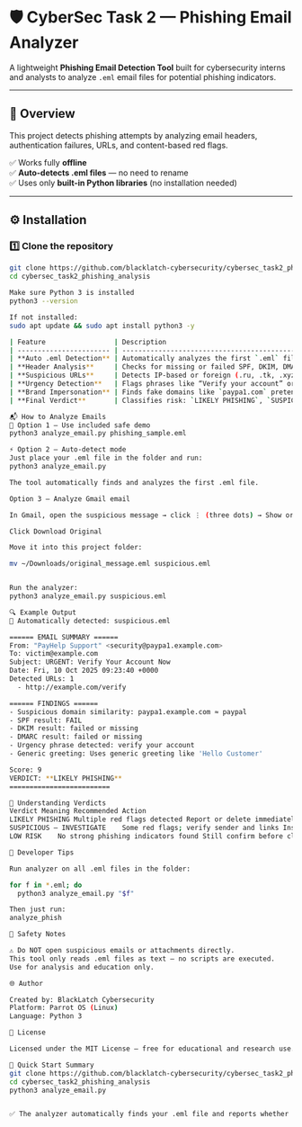 # 🛡️ CyberSec Task 2 — Phishing Email Analyzer  

A lightweight **Phishing Email Detection Tool** built for cybersecurity interns and analysts to analyze `.eml` email files for potential phishing indicators.  

---

## 📌 Overview  

This project detects phishing attempts by analyzing email headers, authentication failures, URLs, and content-based red flags.  

✅ Works fully **offline**  
✅ **Auto-detects .eml files** — no need to rename  
✅ Uses only **built-in Python libraries** (no installation needed)  

---

## ⚙️ Installation  

### 1️⃣ Clone the repository  
```bash
git clone https://github.com/blacklatch-cybersecurity/cybersec_task2_phishing_analysis.git
cd cybersec_task2_phishing_analysis

Make sure Python 3 is installed
python3 --version

If not installed:
sudo apt update && sudo apt install python3 -y

| Feature                 | Description                                                     |
| ----------------------- | --------------------------------------------------------------- |
| **Auto .eml Detection** | Automatically analyzes the first `.eml` file in the folder      |
| **Header Analysis**     | Checks for missing or failed SPF, DKIM, DMARC headers           |
| **Suspicious URLs**     | Detects IP-based or foreign (.ru, .tk, .xyz, etc.) domains      |
| **Urgency Detection**   | Flags phrases like “Verify your account” or “within 24 hours”   |
| **Brand Impersonation** | Finds fake domains like `paypa1.com` pretending to be PayPal    |
| **Final Verdict**       | Classifies risk: `LIKELY PHISHING`, `SUSPICIOUS`, or `LOW RISK` |

📬 How to Analyze Emails
🧪 Option 1 — Use included safe demo
python3 analyze_email.py phishing_sample.eml

⚡ Option 2 — Auto-detect mode
Just place your .eml file in the folder and run:
python3 analyze_email.py

The tool automatically finds and analyzes the first .eml file.

Option 3 — Analyze Gmail email

In Gmail, open the suspicious message → click ⋮ (three dots) → Show original

Click Download Original

Move it into this project folder:

mv ~/Downloads/original_message.eml suspicious.eml


Run the analyzer:
python3 analyze_email.py suspicious.eml

🔍 Example Output
📂 Automatically detected: suspicious.eml

====== EMAIL SUMMARY ======
From: "PayHelp Support" <security@paypa1.example.com>
To: victim@example.com
Subject: URGENT: Verify Your Account Now
Date: Fri, 10 Oct 2025 09:23:40 +0000
Detected URLs: 1
  - http://example.com/verify

====== FINDINGS ======
- Suspicious domain similarity: paypa1.example.com ≈ paypal
- SPF result: FAIL
- DKIM result: failed or missing
- DMARC result: failed or missing
- Urgency phrase detected: verify your account
- Generic greeting: Uses generic greeting like 'Hello Customer'

Score: 9  
VERDICT: **LIKELY PHISHING**
=========================

🧾 Understanding Verdicts
Verdict	Meaning	Recommended Action
LIKELY PHISHING	Multiple red flags detected	Report or delete immediately
SUSPICIOUS — INVESTIGATE	Some red flags; verify sender and links	Inspect manually
LOW RISK	No strong phishing indicators found	Still confirm before clicking any links

🧠 Developer Tips

Run analyzer on all .eml files in the folder:

for f in *.eml; do
  python3 analyze_email.py "$f"

Then just run:
analyze_phish

🔐 Safety Notes

⚠️ Do NOT open suspicious emails or attachments directly.
This tool only reads .eml files as text — no scripts are executed.
Use for analysis and education only.

🌐 Author

Created by: BlackLatch Cybersecurity
Platform: Parrot OS (Linux)
Language: Python 3

🪪 License

Licensed under the MIT License — free for educational and research use.

🚀 Quick Start Summary
git clone https://github.com/blacklatch-cybersecurity/cybersec_task2_phishing_analysis.git
cd cybersec_task2_phishing_analysis
python3 analyze_email.py


✅ The analyzer automatically finds your .eml file and reports whether it’s phishing or safe.
